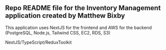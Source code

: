 ## Repo README file for the Inventory Management application created by Matthew Bixby

This application uses NextJS for the frontend and AWS for the backend (PostgreSQL, Node.js, Tailwind CSS, EC2, RDS, S3)

NextJS/TypeScript/ReduxToolkit